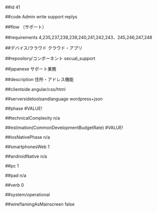 ##id
41

##code
Admin write support replys

##flow
（サポート）


##requirements
4,235,237,238,239,240,241,242,243、245,246,247,248

##デバイス/クラウド
クラウド・アプリ

##repository/コンポーネント
secual_support

##japanese
サポート業務

##description
住所・アドレス機能

##clientside
angular/css/html

##serversidetoolsandlanguage
wordpress+json

##phase
#VALUE!

##technicalComplexity
n/a

##estimation(CommonDevelopmentBudgetRate)
#VALUE!

##iosNativePhase
n/a

##smartphonesWeb
1

##androidNative
n/a

##pc
1

##pad
n/a

##verb
0

##system/operational


##wireflamingAsMainscreen
false